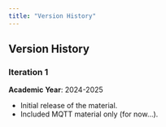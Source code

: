 ```yaml
---
title: "Version History"
---
```


## Version History

### Iteration 1

**Academic Year**: 2024-2025

* Initial release of the material.
* Included MQTT material only (for now...).
